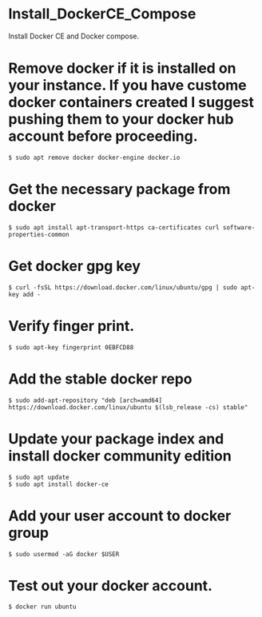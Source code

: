 # Install_DockerCE_Compose
Install Docker CE and Docker compose.

# Remove docker if it is installed on your instance.  If you have custome docker containers created I suggest pushing them to your docker hub account before proceeding. 
```
$ sudo apt remove docker docker-engine docker.io
```

# Get the necessary package from docker
```
$ sudo apt install apt-transport-https ca-certificates curl software-properties-common
```
# Get docker gpg key
```
$ curl -fsSL https://download.docker.com/linux/ubuntu/gpg | sudo apt-key add -
```
# Verify finger print.
```
$ sudo apt-key fingerprint 0EBFCD88
```
# Add the stable docker repo
```
$ sudo add-apt-repository "deb [arch=amd64] https://download.docker.com/linux/ubuntu $(lsb_release -cs) stable"
```
# Update your package index and install docker community edition
```
$ sudo apt update
$ sudo apt install docker-ce
```
# Add your user account to docker group
```
$ sudo usermod -aG docker $USER
```
# Test out your docker account.
```
$ docker run ubuntu
```

